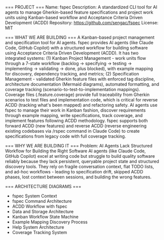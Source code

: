 === PROJECT ===
Name: fspec
Description: A standardized CLI tool for AI agents to manage Gherkin-based feature specifications and project work units using Kanban-based workflow and Acceptance Criteria Driven Development (ACDD)
Repository: https://github.com/sengac/fspec
License: MIT

=== WHAT WE ARE BUILDING ===
A Kanban-based project management and specification tool for AI agents. fspec provides AI agents (like Claude Code, GitHub Copilot) with a structured workflow for building software using Acceptance Criteria Driven Development (ACDD). It has two integrated systems: (1) Kanban Project Management - work units flow through a 7-state workflow (backlog → specifying → testing → implementing → validating → done, plus blocked), with example mapping for discovery, dependency tracking, and metrics; (2) Specification Management - validated Gherkin feature files with enforced tag discipline, architecture documentation (Mermaid diagrams), automated formatting, and coverage tracking (scenario-to-test-to-implementation mappings). Coverage files (.feature.coverage) provide full traceability from Gherkin scenarios to test files and implementation code, which is critical for reverse ACDD (tracking what's been mapped) and refactoring safety. AI agents use fspec to manage their work in Kanban fashion, discover requirements through example mapping, write specifications, track coverage, and implement features following ACDD methodology. fspec supports both forward ACDD (new features) and reverse ACDD (reverse engineering existing codebases via /rspec command in Claude Code) to create specifications from legacy code with full coverage tracking.

=== WHY WE ARE BUILDING IT ===
Problem: AI Agents Lack Structured Workflow for Building the Right Software
AI agents (like Claude Code, GitHub Copilot) excel at writing code but struggle to build quality software reliably because they lack persistent, queryable project state and structured discovery tools. They rely on fragile conversation context, flat TODO lists, and ad-hoc workflows - leading to specification drift, skipped ACDD phases, lost context between sessions, and building the wrong features.

=== ARCHITECTURE DIAGRAMS ===
- fspec System Context
- fspec Command Architecture
- ACDD Workflow with fspec
- Data and Storage Architecture
- Kanban Workflow State Machine
- Example Mapping Discovery Process
- Help System Architecture
- Coverage Tracking System
